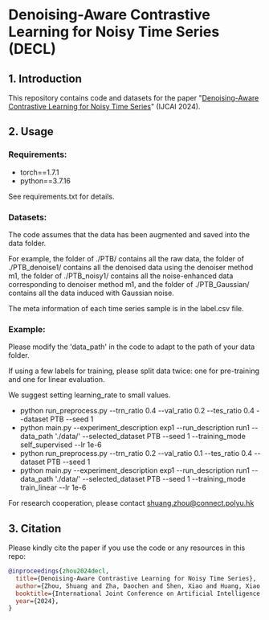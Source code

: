 # Denoising-Aware Contrastive Learning for Noisy Time Series (DECL)

## 1. Introduction
This repository contains code and datasets for the paper "[Denoising-Aware Contrastive Learning for Noisy Time Series](https://www.ijcai.org/proceedings/2024/0624.pdf)" (IJCAI 2024).


## 2. Usage
### Requirements:
+ torch==1.7.1
+ python==3.7.16

See requirements.txt for details.


### Datasets:
The code assumes that the data has been augmented and saved into the data folder.

For example, the folder of ./PTB/ contains all the raw data, the folder of ./PTB_denoise1/ contains all the denoised data using the denoiser method m1, the folder of ./PTB_noisy1/ contains all the noise-enhanced data corresponding to denoiser method m1, and the folder of ./PTB_Gaussian/ contains all the data induced with Gaussian noise.

The meta information of each time series sample is in the label.csv file.


### Example:
Please modify the 'data_path' in the code to adapt to the path of your data folder.

If using a few labels for training, please split data twice: one for pre-training and one for linear evaluation.

We suggest setting learning_rate to small values.

+ python run_preprocess.py --trn_ratio 0.4 --val_ratio 0.2 --tes_ratio 0.4 --dataset PTB --seed 1 
+ python main.py --experiment_description exp1 --run_description run1 --data_path './data/' --selected_dataset PTB --seed 1 --training_mode self_supervised --lr 1e-6
+ python run_preprocess.py --trn_ratio 0.2 --val_ratio 0.1 --tes_ratio 0.4 --dataset PTB --seed 1 
+ python main.py --experiment_description exp1 --run_description run1 --data_path './data/' --selected_dataset PTB --seed 1 --training_mode train_linear --lr 1e-6


For research cooperation, please contact shuang.zhou@connect.polyu.hk


## 3. Citation
Please kindly cite the paper if you use the code or any resources in this repo:
```bib
@inproceedings{zhou2024decl,
  title={Denoising-Aware Contrastive Learning for Noisy Time Series},
  author={Zhou, Shuang and Zha, Daochen and Shen, Xiao and Huang, Xiao and Zhang, Rui and Chung, Fu-Lai},
  booktitle={International Joint Conference on Artificial Intelligence (IJCAI)},
  year={2024},
}
```
